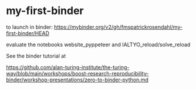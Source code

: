 # my-first-binder

to launch in binder:   https://mybinder.org/v2/gh/fmspatrickrosendahl/my-first-binder/HEAD

evaluate the notebooks website_pyppeteer and IALTYO_reload/solve_reload

See the binder tutorial at

https://github.com/alan-turing-institute/the-turing-way/blob/main/workshops/boost-research-reproducibility-binder/workshop-presentations/zero-to-binder-python.md
